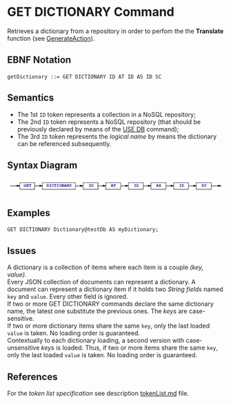 # GET DICTIONARY Command
Retrieves a dictionary from a repository in order to perfom the  the **Translate** function (see [GenerateAction](/languageSpecification/generateAction.md)).


## EBNF Notation
    getDictionary ::= GET DICTIONARY ID AT ID AS ID SC 


## Semantics
 * The 1st `ID` token represents a collection in a NoSQL repository;
 * The 2nd `ID` token represents a NoSQL repository (that should be previously declared by means of the [USE DB](/languageSpecification/useDb.md) command);
 * The 3rd `ID` token represents the _logical name_ by means the dictionary can be referenced subsequently. 


## Syntax Diagram
![GetDictionary Command Syntax!](/languageSpecification/assets/rules/getDictionary.png "GET DICTIONARY Syntax Diagram") 


## Examples
    GET DICTIONARY Dictionary@testDb AS myDictionary;


## Issues
A dictionary is a collection of items where each item is a couple _(key, value)_.   
Every JSON collection of documents can represent a dictionary. A document can represent a dictionary item if it holds two _String fields_ named `key` and `value`. Every other field is ignored.   
If two or more GET DICTIONARY commands declare the same dictionary name, the latest one substitute the previous ones.
The _keys_ are case-sensitive.  
If two or more dictionary items share the same `key`, only the last loaded `value` is taken. No loading order is guaranteed.  
Contextually to each dictionary loading, a second version with case-unsensitive _keys_ is loaded. Thus, if two or more items share the same `key`, only the last loaded `value` is taken. No loading order is guaranteed.     


## References
For the *token list specification* see description [tokenList.md](/languageSpecification/tokenList.md) file.

